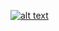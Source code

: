 [![alt text]([http://url/to/img.png](https://github.com/ROWAN-W/Projects/blob/main/ComputerArchitecture/Screenshot%202024-06-04%20at%2023.52.59.png))
](https://github.com/ROWAN-W/Projects/blob/main/ComputerArchitecture/Screenshot%202024-06-04%20at%2023.52.59.png)

